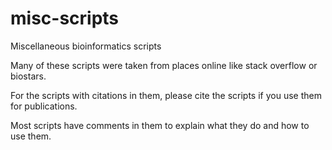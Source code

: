 # misc-scripts
Miscellaneous bioinformatics scripts

Many of these scripts were taken from places online like stack overflow or biostars.

For the scripts with citations in them, please cite the scripts if you use them for publications.

Most scripts have comments in them to explain what they do and how to use them.
